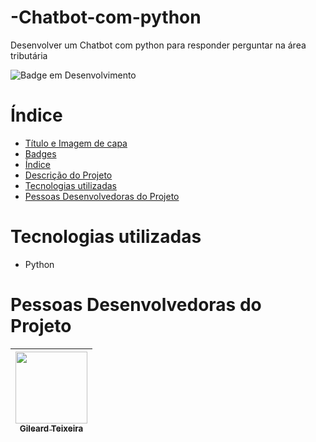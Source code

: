 # -Chatbot-com-python
Desenvolver um  Chatbot com python para responder perguntar na área tributária

![Badge em Desenvolvimento](http://img.shields.io/static/v1?label=STATUS&message=EM%20DESENVOLVIMENTO&color=GREEN&style=for-the-badge)

# Índice 

* [Título e Imagem de capa](#Título-e-Imagem-de-capa)
* [Badges](#badges)
* [Índice](#índice)
* [Descrição do Projeto](#descrição-do-projeto)
* [Tecnologias utilizadas](#tecnologias-utilizadas)
* [Pessoas Desenvolvedoras do Projeto](#pessoas-desenvolvedoras)



# Tecnologias utilizadas
* Python


# Pessoas Desenvolvedoras do Projeto

| [<img src="https://avatars.githubusercontent.com/u/111284002?s=400&u=90233005b4c13fbb4a1c3d4eb8c0a66df1f11139&v=4" width=115><br><sub> Gileard Teixeira</sub>](https://github.com/Gil-Ti) |
| :---: |
